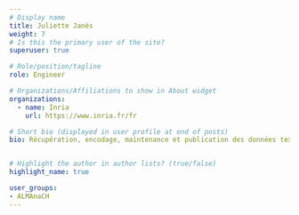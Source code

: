 ```yaml
---
# Display name
title: Juliette Janès
weight: 7
# Is this the primary user of the site?
superuser: true

# Role/position/tagline
role: Engineer

# Organizations/Affiliations to show in About widget
organizations:
  - name: Inria
    url: https://www.inria.fr/fr

# Short bio (displayed in user profile at end of posts)
bio: Récupération, encodage, maintenance et publication des données textuels en français et langues de France


# Highlight the author in author lists? (true/false)
highlight_name: true

user_groups:
- ALMAnaCH
---
```


